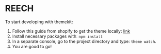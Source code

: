 # REECH

To start developing with themekit:

1. Follow this guide from shopify to get the theme locally: [link](https://shopify.github.io/themekit/)
2. Install necessary packages  with: `npm install`
3. In a separate console, go to the project directory and type: `theme watch`.
4. You are good to go!


